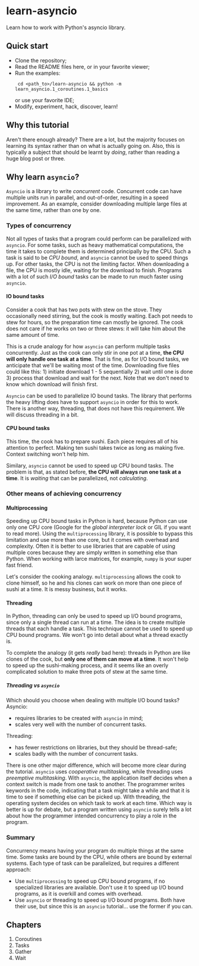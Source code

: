 # learn-asyncio

Learn how to work with Python's asyncio library.

## Quick start

- Clone the repository;
- Read the README files here, or in your favorite viewer;
- Run the examples:
  ```shell
   cd <path_to>/learn-asyncio && python -m learn_asyncio.1_coroutines.1_basics
  ```
  or use your favorite IDE;
- Modify, experiment, hack, discover, learn!

## Why this tutorial

Aren't there enough already? There are a lot, but the majority focuses on learning its syntax rather than on what is actually going on. Also, this is typically a subject that should be learnt by _doing_, rather than reading a huge blog post or three.

## Why learn `asyncio`?

`Asyncio` is a library to write _concurrent_ code. Concurrent code can have multiple units run in parallel, and out-of-order, resulting in a speed improvement. As an example, consider downloading multiple large files at the same time, rather than one by one.

### Types of concurrency

Not all types of tasks that a program could perform can be parallelized with `asyncio`. For some tasks, such as heavy mathematical computations, the time it takes to complete them is determined principally by the CPU. Such a task is said to be _CPU bound_, and `asyncio` cannot be used to speed
things up. For other tasks, the CPU is not the limiting factor. When downloading a file, the CPU is mostly idle, waiting for the download to finish. Programs with a lot of such _I/O bound_ tasks can be made to run much faster using `asyncio`.

#### IO bound tasks

Consider a cook that has two pots with stew on the stove. They occasionally need stirring, but the cook is mostly waiting. Each pot needs to stew for hours, so the preparation time can mostly be ignored. The cook does not care if he works on two or three stews: it will take him about the same amount
of time.

This is a crude analogy for how `asyncio` can perform multiple tasks concurrently. Just as the cook can only stir in one pot at a time, __the CPU will only handle one task at a time__. That is fine, as for I/O bound tasks, we anticipate that we'll be waiting most of the time. Downloading five files
could like this: 1) initiate download 1 - 5 sequentially 2) wait until one is done 3) process that download and wait for the next. Note that we don't need to know which download will finish first.

`Asyncio` can be used to parallelize IO bound tasks. The library that performs the heavy lifting does have to support `asyncio` in order for this to work. There is another way, threading, that does not have this requirement. We will discuss threading in a bit.

#### CPU bound tasks

This time, the cook has to prepare sushi. Each piece requires all of his attention to perfect. Making ten sushi takes twice as long as making five. Context switching won't help him.

Similary, `asyncio` cannot be used to speed up CPU bound tasks. The problem is that, as stated before, __the CPU will always run one task at a time__. It is _waiting_ that can be parallelized, not _calculating_.

### Other means of achieving concurrency

#### Multiprocessing

Speeding up CPU bound tasks in Python is hard, because Python can use only one CPU core (Google for the _global interpreter lock_ or GIL if you want to read more). Using the `multiprocessing` library, it is possible to bypass this limitation and use more than one core, but it comes with overhead and
complexity. Often it is better to use libraries that are capable of using multiple cores because they are simply written in something else than Python. When working with larce matrices, for example, `numpy` is your super fast friend.

Let's consider the cooking analogy. `multiprocessing` allows the cook to clone himself, so he and his clones can work on more than one piece of sushi at a time. It is messy business, but it works.

#### Threading

In Python, threading can only be used to speed up I/O bound programs, since only a single thread can run at a time. The idea is to create multiple threads that each handle a task. This technique cannot be used to speed up CPU bound programs. We won't go into detail about what a thread exactly is.

To complete the analogy (it gets _really_ bad here): threads in Python are like clones of the cook, but __only one of them can move at a time__. It won't help to speed up the sushi-making process, and it seems like an overly complicated solution to make three pots of stew at the same time.

##### Threading vs `asyncio`

Which should you choose when dealing with multiple I/O bound tasks? Asyncio:

- requires libraries to be created with `asyncio` in mind;
- scales very well with the number of concurrent tasks.

Threading:

- has fewer restrictions on libraries, but they should be thread-safe;
- scales badly with the number of concurrent tasks.

There is one other major difference, which will become more clear during the tutorial. `asyncio` uses _cooperative multitasking_, while threading uses _preemptive multitasking_. With `asyncio`, the application itself decides when a context switch is made from one task to another. The programmer
writes keywords in the code, indicating that a task might take a while and that it is time to see if something else can be picked up. With threading, the operating system decides on which task to work at each time. Which way is better is up for debate, but a program written using `asyncio` surely
tells a lot about how the programmer intended concurrency to play a role in the program.

### Summary

Concurrency means having your program do multiple things at the same time. Some tasks are bound by the CPU, while others are bound by external systems. Each type of task can be parallelized, but requires a different approach:

- Use `multiprocessing` to speed up CPU bound programs, if no specialized libraries are available. Don't use it to speed up I/O bound programs, as it is overkill and comes with overhead.
- Use `asyncio` or threading to speed up I/O bound programs. Both have their use, but since this is an `asyncio` tutorial... use the former if you can.

## Chapters

1. Coroutines
2. Tasks
3. Gather
4. Wait

